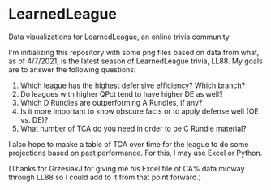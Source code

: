 # LearnedLeague
Data visualizations for LearnedLeague, an online trivia community

I'm initializing this repository with some png files based on data from what, as of 4/7/2021, is the latest season of LearnedLeague trivia, LL88.
My goals are to answer the following questions:

1. Which league has the highest defensive efficiency? Which branch?
2. Do leagues with higher QPct tend to have higher DE as well?
3. Which D Rundles are outperforming A Rundles, if any?
4. Is it more important to know obscure facts or to apply defense well (OE vs. DE)?
5. What number of TCA do you need in order to be C Rundle material?

I also hope to maake a table of TCA over time for the league to do some projections based on past performance. For this, I may use Excel or Python.

(Thanks for GrzesiakJ for giving me his Excel file of CA% data midway through LL88 so I could add to it from that point forward.)
